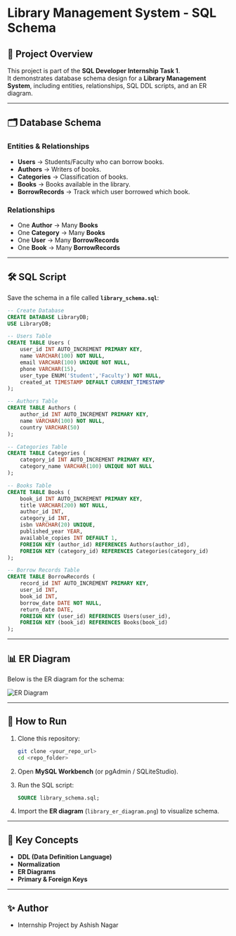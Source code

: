 # Library Management System - SQL Schema

## 📘 Project Overview
This project is part of the **SQL Developer Internship Task 1**.  
It demonstrates database schema design for a **Library Management System**, including entities, relationships, SQL DDL scripts, and an ER diagram.

---

## 🗂️ Database Schema

### Entities & Relationships
- **Users** → Students/Faculty who can borrow books.
- **Authors** → Writers of books.
- **Categories** → Classification of books.
- **Books** → Books available in the library.
- **BorrowRecords** → Track which user borrowed which book.

### Relationships
- One **Author** → Many **Books**
- One **Category** → Many **Books**
- One **User** → Many **BorrowRecords**
- One **Book** → Many **BorrowRecords**

---

## 🛠️ SQL Script

Save the schema in a file called **`library_schema.sql`**:

```sql
-- Create Database
CREATE DATABASE LibraryDB;
USE LibraryDB;

-- Users Table
CREATE TABLE Users (
    user_id INT AUTO_INCREMENT PRIMARY KEY,
    name VARCHAR(100) NOT NULL,
    email VARCHAR(100) UNIQUE NOT NULL,
    phone VARCHAR(15),
    user_type ENUM('Student','Faculty') NOT NULL,
    created_at TIMESTAMP DEFAULT CURRENT_TIMESTAMP
);

-- Authors Table
CREATE TABLE Authors (
    author_id INT AUTO_INCREMENT PRIMARY KEY,
    name VARCHAR(100) NOT NULL,
    country VARCHAR(50)
);

-- Categories Table
CREATE TABLE Categories (
    category_id INT AUTO_INCREMENT PRIMARY KEY,
    category_name VARCHAR(100) UNIQUE NOT NULL
);

-- Books Table
CREATE TABLE Books (
    book_id INT AUTO_INCREMENT PRIMARY KEY,
    title VARCHAR(200) NOT NULL,
    author_id INT,
    category_id INT,
    isbn VARCHAR(20) UNIQUE,
    published_year YEAR,
    available_copies INT DEFAULT 1,
    FOREIGN KEY (author_id) REFERENCES Authors(author_id),
    FOREIGN KEY (category_id) REFERENCES Categories(category_id)
);

-- Borrow Records Table
CREATE TABLE BorrowRecords (
    record_id INT AUTO_INCREMENT PRIMARY KEY,
    user_id INT,
    book_id INT,
    borrow_date DATE NOT NULL,
    return_date DATE,
    FOREIGN KEY (user_id) REFERENCES Users(user_id),
    FOREIGN KEY (book_id) REFERENCES Books(book_id)
);
```

---

## 📊 ER Diagram
Below is the ER diagram for the schema:

![ER Diagram](library_er_diagram.png)

---

## 🚀 How to Run
1. Clone this repository:
   ```bash
   git clone <your_repo_url>
   cd <repo_folder>
   ```

2. Open **MySQL Workbench** (or pgAdmin / SQLiteStudio).  
3. Run the SQL script:
   ```sql
   SOURCE library_schema.sql;
   ```
4. Import the **ER diagram** (`library_er_diagram.png`) to visualize schema.

---

## 📌 Key Concepts
- **DDL (Data Definition Language)**
- **Normalization**
- **ER Diagrams**
- **Primary & Foreign Keys**

---

## ✨ Author
- Internship Project by Ashish Nagar
